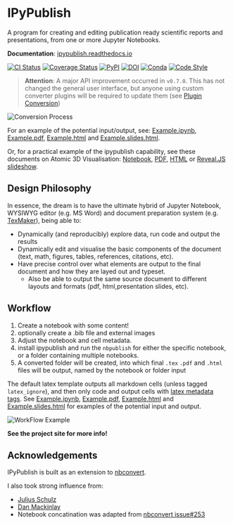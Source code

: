 # IPyPublish

A program for creating and editing publication ready scientific reports and presentations,
from one or more Jupyter Notebooks.

**Documentation**: [ipypublish.readthedocs.io](http://ipypublish.readthedocs.io)

[![CI Status](https://github.com/chrisjsewell/ipypublish/workflows/continuous-integration/badge.svg)](https://github.com/chrisjsewell/ipypublish/actions)
[![Coverage Status](https://codecov.io/gh/chrisjsewell/ipypublish/branch/develop/graph/badge.svg)](https://codecov.io/gh/chrisjsewell/ipypublish)
[![PyPI](https://img.shields.io/pypi/v/ipypublish.svg)](https://pypi.python.org/pypi/ipypublish/)
[![DOI](https://zenodo.org/badge/96322423.svg)](https://zenodo.org/badge/latestdoi/96322423)
[![Conda](https://anaconda.org/conda-forge/ipypublish/badges/version.svg)](https://anaconda.org/conda-forge/ipypublish)
[![Code Style](https://img.shields.io/badge/code%20style-black-000000.svg)](https://github.com/ambv/black)
<!-- [![Codacy Badge](https://api.codacy.com/project/badge/Grade/243d0038a2f543e7a9c47a781ca3cbf5)](https://www.codacy.com/app/chrisj_sewell/ipypublish?utm_source=github.com&amp;utm_medium=referral&amp;utm_content=chrisjsewell/ipypublish&amp;utm_campaign=Badge_Grade) -->

>**Attention**:
A major API improvement occurred in `v0.7.0`. This has not changed the
general user interface, but anyone using custom converter plugins will
be required to update them (see [Plugin Conversion](https://ipypublish.readthedocs.io/en/latest/custom_export_config.html#conversion-of-plugins-from-old-api))

![Conversion Process](/docs/source/_static/main_image.png)

For an example of the potential input/output, see:
[Example.ipynb](example/notebooks/Example.ipynb),
[Example.pdf](https://chrisjsewell.github.io/ipypublish/Example.view_pdf.html),
[Example.html](https://chrisjsewell.github.io/ipypublish/Example.html) and
[Example.slides.html](https://chrisjsewell.github.io/ipypublish/Example.slides.html#/).

Or, for a practical example of the ipypublish capability, see these documents on Atomic 3D Visualisation:
[Notebook](https://github.com/chrisjsewell/chrisjsewell.github.io/blob/master/3d_atomic/3D%20Atomic%20Visualisation.ipynb),
[PDF](https://chrisjsewell.github.io/3d_atomic/converted/3D%20Atomic%20Visualisation.view_pdf.html),
[HTML](https://chrisjsewell.github.io/3d_atomic/converted/3D%20Atomic%20Visualisation.html) or
[Reveal.JS slideshow](https://chrisjsewell.github.io/3d_atomic/converted/3D%20Atomic%20Visualisation.slides.html).

## Design Philosophy

In essence, the dream is to have the ultimate hybrid of Jupyter Notebook, WYSIWYG editor (e.g. MS Word) and document preparation system (e.g. [TexMaker](http://www.xm1math.net/texmaker/)), being able to:

- Dynamically (and reproducibly) explore data, run code and output the results
- Dynamically edit and visualise the basic components of the document (text, math, figures, tables, references, citations, etc).
- Have precise control over what elements are output to the final document and how they are layed out and typeset.
  - Also be able to output the same source document to different layouts and formats (pdf, html,presentation slides, etc).

## Workflow

1. Create a notebook with some content!
2. optionally create a .bib file and external images
3. Adjust the notebook and cell metadata.
4. install ipypublish and run the `nbpublish` for either the specific notebook, or a folder containing multiple notebooks.
5. A converted folder will be created, into which final `.tex` `.pdf` and `.html` files will be output, named by the notebook or folder input

The default latex template outputs all markdown cells (unless tagged `latex_ignore`), and then only code and output cells with [latex metadata tags](#latex-metadata-tags).
See [Example.ipynb](https://github.com/chrisjsewell/ipypublish/blob/master/example/notebooks/Example.ipynb), [Example.pdf](https://chrisjsewell.github.io/ipypublish/Example.view_pdf.html),
[Example.html](https://chrisjsewell.github.io/ipypublish/Example.html) and [Example.slides.html](https://chrisjsewell.github.io/ipypublish/Example.slides.html#/) for examples of the potential input and output.

![WorkFlow Example](/example_workflow.gif)

**See the project site for more info!**

## Acknowledgements

IPyPublish is built as an extension to [nbconvert](https://nbconvert.readthedocs.io).

I also took strong influence from:

- [Julius Schulz](http://blog.juliusschulz.de/blog/ultimate-ipython-notebook)
- [Dan Mackinlay](https://livingthing.danmackinlay.name/jupyter.html)
- Notebook concatination was adapted from [nbconvert issue#253](https://github.com/jupyter/nbconvert/issues/253)
